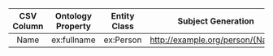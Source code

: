 | CSV Column | Ontology Property | Entity Class | Subject Generation |
|:----------:|:-----------------:|:------------:|:------------------:|
| Name | ex:fullname | ex:Person | http://example.org/person/{Name} |